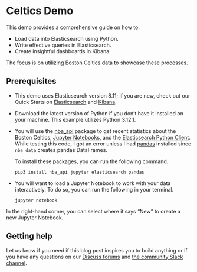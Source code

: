 # Celtics Demo

This demo provides a comprehensive guide on how to:

- Load data into Elasticsearch using Python.
- Write effective queries in Elasticsearch.
- Create insightful dashboards in Kibana.

The focus is on utilizing Boston Celtics data to showcase these processes.

## Prerequisites

- This demo uses Elasticsearch version 8.11; if you are new, check out our Quick Starts on [Elasticsearch](https://www.elastic.co/guide/en/elasticsearch/reference/current/getting-started.html) and [Kibana](https://www.elastic.co/guide/en/kibana/current/get-started.html).

- Download the latest version of Python if you don’t have it installed on your machine. This example utilizes Python 3.12.1.

- You will use the [nba\_api](https://github.com/swar/nba_api) package to get recent statistics about the Boston Celtics, [Jupyter Notebooks,](https://jupyter.org/) and the [Elasticsearch Python Client](https://www.elastic.co/guide/en/elasticsearch/client/python-api/current/getting-started-python.html). While testing this code, I got an error unless I had [pandas](https://pandas.pydata.org/) installed since `nba_data` creates pandas DataFrames.

    To install these packages, you can run the following command.

    ```
    pip3 install nba_api jupyter elasticsearch pandas
    ```

- You will want to load a Jupyter Notebook to work with your data interactively. To do so, you can run the following in your terminal.

    ```
    jupyter notebook
    ```


In the right-hand corner, you can select where it says “New” to create a new Jupyter Notebook.

## Getting help

Let us know if you need if this blog post inspires you to build anything or if you have any questions on our [Discuss forums](https://discuss.elastic.co/) and [the community Slack channel](https://communityinviter.com/apps/elasticstack/elastic-community).

